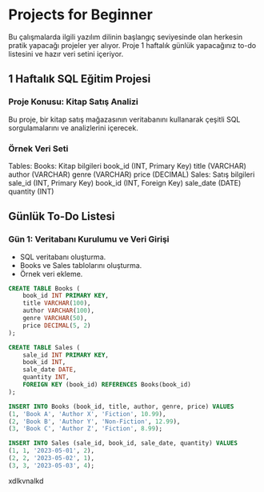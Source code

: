 # Projects for Beginner
Bu çalışmalarda ilgili yazılım dilinin başlangıç seviyesinde olan herkesin pratik yapacağı projeler yer alıyor. Proje 1 haftalık günlük yapacağınız to-do listesini ve hazır veri setini içeriyor.

## 1 Haftalık SQL Eğitim Projesi

### Proje Konusu: Kitap Satış Analizi
Bu proje, bir kitap satış mağazasının veritabanını kullanarak çeşitli SQL sorgulamalarını ve analizlerini içerecek.

### Örnek Veri Seti

Tables:
  Books: Kitap bilgileri
    book_id (INT, Primary Key)
    title (VARCHAR)
    author (VARCHAR)
    genre (VARCHAR)
    price (DECIMAL)
  Sales: Satış bilgileri
    sale_id (INT, Primary Key)
    book_id (INT, Foreign Key)
    sale_date (DATE)
    quantity (INT)

## Günlük To-Do Listesi
### Gün 1: Veritabanı Kurulumu ve Veri Girişi

- SQL veritabanı oluşturma.
- Books ve Sales tablolarını oluşturma.
- Örnek veri ekleme.

```sql
CREATE TABLE Books (
    book_id INT PRIMARY KEY,
    title VARCHAR(100),
    author VARCHAR(100),
    genre VARCHAR(50),
    price DECIMAL(5, 2)
);

CREATE TABLE Sales (
    sale_id INT PRIMARY KEY,
    book_id INT,
    sale_date DATE,
    quantity INT,
    FOREIGN KEY (book_id) REFERENCES Books(book_id)
);

INSERT INTO Books (book_id, title, author, genre, price) VALUES
(1, 'Book A', 'Author X', 'Fiction', 10.99),
(2, 'Book B', 'Author Y', 'Non-Fiction', 12.99),
(3, 'Book C', 'Author Z', 'Fiction', 8.99);

INSERT INTO Sales (sale_id, book_id, sale_date, quantity) VALUES
(1, 1, '2023-05-01', 2),
(2, 2, '2023-05-02', 1),
(3, 3, '2023-05-03', 4);
```
xdlkvnalkd










    
